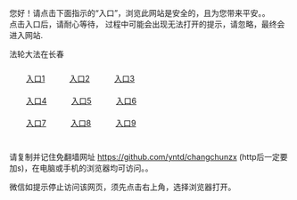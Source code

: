 您好！请点击下面指示的“入口”，浏览此网站是安全的，且为您带来平安。。 <br/>
点击入口后，请耐心等待， 过程中可能会出现无法打开的提示，请忽略，最终会进入网站. </br>

法轮大法在长春<br/>
<div style="padding:10px"><a style="margin:20px" target="_blank" href="https://drmgqzrp6mt0n.cloudfront.net/2Qpsp?ihkleihi" id="ccLink1" rel="nofollow">入口1</a> <a target="_blank" style="margin:20px" href="https://d4r3b9ry8px2a.cloudfront.net/2Qpsp?lrjtjtpz" id="ccLink2" rel="nofollow">入口2</a> <a style="margin:20px" target="_blank" href="https://df7mwncuqk5hj.cloudfront.net/2Qpsp?gjrwycud" id="ccLink3" rel="nofollow">入口3</a></div>

<div style="padding:10px" ><a style="margin:20px" target="_blank" href="https://drmgqzrp6mt0n.cloudfront.net/2Qpsp?ihkleihi" id="ccLink4" rel="nofollow">入口4</a> <a style="margin:20px" href="https://d4r3b9ry8px2a.cloudfront.net/2Qpsp?lrjtjtpz" target="_blank" id="ccLink5" rel="nofollow">入口5</a> <a style="margin:20px" href="https://df7mwncuqk5hj.cloudfront.net/2Qpsp?gjrwycud" target="_blank" id="ccLink6" rel="nofollow">入口6</a></div>

<div style="padding:10px"><a style="margin:20px" target="_blank" href="https://drmgqzrp6mt0n.cloudfront.net/2Qpsp?ihkleihi" id="ccLink7" rel="nofollow">入口7</a> <a style="margin:20px" href="https://d4r3b9ry8px2a.cloudfront.net/2Qpsp?lrjtjtpz" target="_blank" id="ccLink8" rel="nofollow">入口8</a> <a style="margin:20px" target="_blank" href="https://df7mwncuqk5hj.cloudfront.net/2Qpsp?gjrwycud" id="ccLink9" rel="nofollow">入口9</a></div>

<br/>



请复制并记住免翻墙网址 https://github.com/yntd/changchunzx (http后一定要加s)，在电脑或手机的浏览器均可访问。。<br/>

微信如提示停止访问该网页，须先点击右上角，选择浏览器打开。
